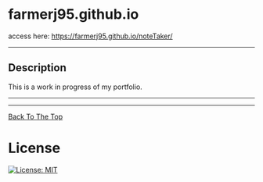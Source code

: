 # farmerj95.github.io


access here: https://farmerj95.github.io/noteTaker/

---
## Description

This is a work in progress of my portfolio.

---

  ---
  
  
[Back To The Top](#)

# License
[![License: MIT](https://img.shields.io/badge/License-MIT-yellow.svg)](https://opensource.org/licenses/MIT)
